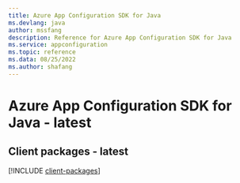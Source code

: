 ```yaml
---
title: Azure App Configuration SDK for Java
ms.devlang: java
author: mssfang
description: Reference for Azure App Configuration SDK for Java
ms.service: appconfiguration
ms.topic: reference
ms.data: 08/25/2022
ms.author: shafang
---
```

# Azure App Configuration SDK for Java - latest

## Client packages - latest
[!INCLUDE [client-packages](app-configuration-client-index.md)]